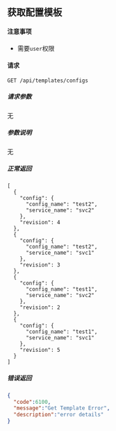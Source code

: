 ## 获取配置模板

#### 注意事项

- 需要`user`权限

#### 请求

```
GET /api/templates/configs
```

##### 请求参数

无

##### 参数说明

无

##### 正常返回

```
[
  {
    "config": {
      "config_name": "test2",
      "service_name": "svc2"
    },
    "revision": 4
  },
  {
    "config": {
      "config_name": "test2",
      "service_name": "svc1"
    },
    "revision": 3
  },
  {
    "config": {
      "config_name": "test1",
      "service_name": "svc2"
    },
    "revision": 2
  },
  {
    "config": {
      "config_name": "test1",
      "service_name": "svc1"
    },
    "revision": 5
  }
]
```

##### 错误返回

```json
{
  "code":6100,
  "message":"Get Template Error",
  "description":"error details"
}
```
